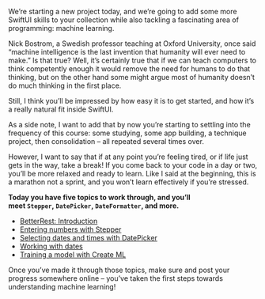 We’re starting a new project today, and we’re going to add some more SwiftUI skills to your collection while also tackling a fascinating area of programming: machine learning.

Nick Bostrom, a Swedish professor teaching at Oxford University, once said “machine intelligence is the last invention that humanity will ever need to make.” Is that true? Well, it’s certainly true that if we can teach computers to think competently enough it would remove the need for humans to do that thinking, but on the other hand some might argue most of humanity doesn’t do much thinking in the first place.

Still, I think you’ll be impressed by how easy it is to get started, and how it’s a really natural fit inside SwiftUI.

As a side note, I want to add that by now you’re starting to settling into the frequency of this course: some studying, some app building, a technique project, then consolidation – all repeated several times over.

However, I want to say that if at any point you’re feeling tired, or if life just gets in the way, take a break! If you come back to your code in a day or two, you’ll be more relaxed and ready to learn. Like I said at the beginning, this is a marathon not a sprint, and you won’t learn effectively if you’re stressed.

**Today you have five topics to work through, and you’ll meet `Stepper`, `DatePicker`, `DateFormatter`, and more.**

- [BetterRest: Introduction](https://www.hackingwithswift.com/books/ios-swiftui/betterrest-introduction)
- [Entering numbers with Stepper](https://www.hackingwithswift.com/books/ios-swiftui/entering-numbers-with-stepper)
- [Selecting dates and times with DatePicker](https://www.hackingwithswift.com/books/ios-swiftui/selecting-dates-and-times-with-datepicker)
- [Working with dates](https://www.hackingwithswift.com/books/ios-swiftui/working-with-dates)
- [Training a model with Create ML](https://www.hackingwithswift.com/books/ios-swiftui/training-a-model-with-create-ml)

Once you’ve made it through those topics, make sure and post your progress somewhere online – you’ve taken the first steps towards understanding machine learning!